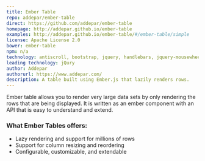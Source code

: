 ```yaml
---
title: Ember Table
repo: addepar/ember-table
direct: https://github.com/addepar/ember-table
homepage: http://addepar.github.io/ember-table
examples: http://addepar.github.io/ember-table/#/ember-table/simple
license: Apache License 2.0
bower: ember-table
npm: n/a
technology: antiscroll, bootstrap, jquery, handlebars, jquery-mousewheel, jquery-ui
leading technology: jQury
author: Addepar
authorurl: https://www.addepar.com/
description: A table built using Ember.js that lazily renders rows.
---
```


Ember table allows you to render very large data sets by only rendering the rows that are being displayed.
It is written as an ember component with an API that is easy to understand and extend.

### What Ember Tables offers:

* Lazy rendering and support for millions of rows
* Support for column resizing and reordering
* Configurable, customizable, and extendable
